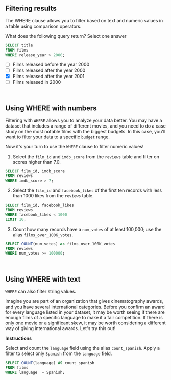 ## Filtering results
The WHERE clause allows you to filter based on text and numeric values in a table using comparison operators.

What does the following query return? Select one answer

``` sql
SELECT title
FROM films
WHERE release_year > 2000;
```

- [ ] Films released before the year 2000
- [ ] Films released after the year 2000
- [x] Films released after the year 2001
- [ ] Films released in 2000

<br>

## Using WHERE with numbers
Filtering with `WHERE` allows you to analyze your data better. You may have a dataset that includes a range of different movies, and you need to do a case study on the most notable films with the biggest budgets. In this case, you'll want to filter your data to a specific `budget` range.

Now it's your turn to use the `WHERE` clause to filter numeric values!

1. Select the `film_id` and `imdb_score` from the `reviews` table and filter on scores higher than 7.0.

``` sql
SELECT film_id, imdb_score
FROM reviews
WHERE imdb_score > 7;
```

2. Select the `film_id` and `facebook_likes` of the first ten records with less than 1000 likes from the `reviews` table.

``` sql
SELECT film_id, facebook_likes
FROM reviews
WHERE facebook_likes < 1000
LIMIT 10;
```

3. Count how many records have a `num_votes` of at least 100,000; use the alias `films_over_100K_votes`.

``` sql
SELECT COUNT(num_votes) as films_over_100K_votes
FROM reviews
WHERE num_votes >= 100000;
```

<br>

## Using WHERE with text
`WHERE` can also filter string values.

Imagine you are part of an organization that gives cinematography awards, and you have several international categories. Before you confirm an award for every language listed in your dataset, it may be worth seeing if there are enough films of a specific language to make it a fair competition. If there is only one movie or a significant skew, it may be worth considering a different way of giving international awards. Let's try this out!

**Instructions**

Select and count the `language` field using the alias `count_spanish`.
Apply a filter to select only `Spanish` from the `language` field.

``` sql
SELECT COUNT(language) AS count_spanish
FROM films
WHERE language  = Spanish;
```

<br>

## 